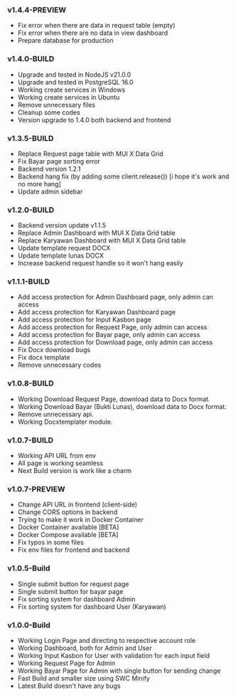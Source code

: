 ### v1.4.4-PREVIEW

- Fix error when there are data in request table (empty)
- Fix error when there are no data in view dashboard
- Prepare database for production

### v1.4.0-BUILD

- Upgrade and tested in NodeJS v21.0.0
- Upgrade and tested in PostgreSQL 16.0
- Working create services in Windows
- Working create services in Ubuntu
- Remove unnecessary files
- Cleanup some codes
- Version upgrade to 1.4.0 both backend and frontend

### v1.3.5-BUILD

- Replace Request page table with MUI X Data Grid
- Fix Bayar page sorting error
- Backend version 1.2.1
- Backend hang fix (by adding some client.release()) [i hope it's work and no more hang]
- Update admin sidebar

### v1.2.0-BUILD

- Backend version update v1.1.5
- Replace Admin Dashboard with MUI X Data Grid table
- Replace Karyawan Dashboard with MUI X Data Grid table
- Update template request DOCX
- Update template lunas DOCX
- Increase backend request handle so it won't hang easily

### v1.1.1-BUILD

- Add access protection for Admin Dashboard page, only admin can access
- Add access protection for Karyawan Dashboard page
- Add access protection for Input Kasbon page
- Add access protection for Request Page, only admin can access
- Add access protection for Bayar page, only admin can access
- Add access protection for Download page, only admin can access
- Fix Docx download bugs
- Fix docx template
- Remove unnecessary codes

### v1.0.8-BUILD

- Working Download Request Page, download data to Docx format.
- Working Download Bayar (Bukti Lunas), download data to Docx format.
- Remove unnecessary api.
- Working Docxtemplater module.

### v1.0.7-BUILD

- Working API URL from env
- All page is working seamless
- Next Build version is work like a charm

### v1.0.7-PREVIEW

- Change API URL in frontend (client-side)
- Change CORS options in backend
- Trying to make it work in Docker Container
- Docker Container available [BETA]
- Docker Compose available [BETA]
- Fix typos in some files
- Fix env files for frontend and backend

### v1.0.5-Build

- Single submit button for request page
- Single submit button for bayar page
- Fix sorting system for dashboard Admin
- Fix sorting system for dashboard User (Karyawan)

### v1.0.0-Build

- Working Login Page and directing to respective account role
- Working Dashboard, both for Admin and User
- Working Input Kasbon for User with validation for each input field
- Working Request Page for Admin
- Working Bayar Page for Admin with single button for sending change
- Fast Build and smaller size using SWC Minify
- Latest Build doesn't have any bugs
